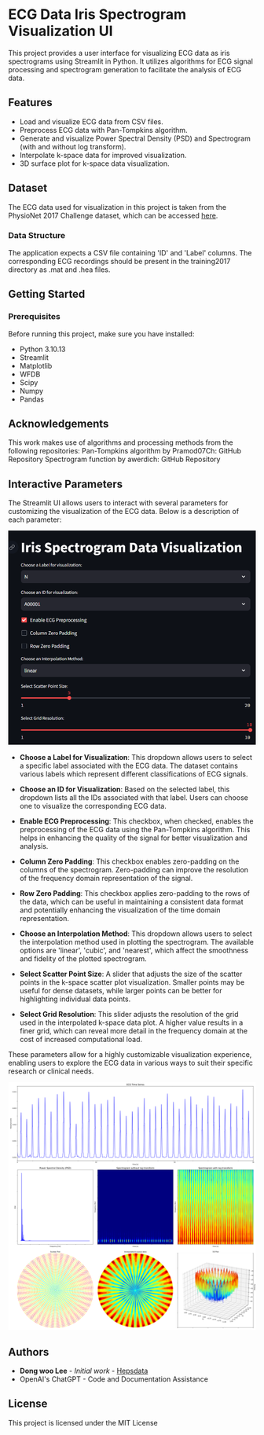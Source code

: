 # ECG Data Iris Spectrogram Visualization UI

This project provides a user interface for visualizing ECG data as iris spectrograms using Streamlit in Python. It utilizes algorithms for ECG signal processing and spectrogram generation to facilitate the analysis of ECG data.

## Features

- Load and visualize ECG data from CSV files.
- Preprocess ECG data with Pan-Tompkins algorithm.
- Generate and visualize Power Spectral Density (PSD) and Spectrogram (with and without log transform).
- Interpolate k-space data for improved visualization.
- 3D surface plot for k-space data visualization.

## Dataset

The ECG data used for visualization in this project is taken from the PhysioNet 2017 Challenge dataset, which can be accessed [here](https://physionet.org/content/challenge-2017/1.0.0/).

### Data Structure
The application expects a CSV file containing 'ID' and 'Label' columns. The corresponding ECG recordings should be present in the training2017 directory as .mat and .hea files.

## Getting Started

### Prerequisites

Before running this project, make sure you have installed:

- Python 3.10.13
- Streamlit
- Matplotlib
- WFDB
- Scipy
- Numpy
- Pandas

## Acknowledgements
This work makes use of algorithms and processing methods from the following repositories:
Pan-Tompkins algorithm by Pramod07Ch: GitHub Repository
Spectrogram function by awerdich: GitHub Repository

## Interactive Parameters

The Streamlit UI allows users to interact with several parameters for customizing the visualization of the ECG data. Below is a description of each parameter:

![Alt text for the image](https://github.com/hepsdata/ECG_Classification/blob/main/UI/theme.png?raw=true "Optional title")

- **Choose a Label for Visualization**: This dropdown allows users to select a specific label associated with the ECG data. The dataset contains various labels which represent different classifications of ECG signals.

- **Choose an ID for Visualization**: Based on the selected label, this dropdown lists all the IDs associated with that label. Users can choose one to visualize the corresponding ECG data.

- **Enable ECG Preprocessing**: This checkbox, when checked, enables the preprocessing of the ECG data using the Pan-Tompkins algorithm. This helps in enhancing the quality of the signal for better visualization and analysis.

- **Column Zero Padding**: This checkbox enables zero-padding on the columns of the spectrogram. Zero-padding can improve the resolution of the frequency domain representation of the signal.

- **Row Zero Padding**: This checkbox applies zero-padding to the rows of the data, which can be useful in maintaining a consistent data format and potentially enhancing the visualization of the time domain representation.

- **Choose an Interpolation Method**: This dropdown allows users to select the interpolation method used in plotting the spectrogram. The available options are 'linear', 'cubic', and 'nearest', which affect the smoothness and fidelity of the plotted spectrogram.

- **Select Scatter Point Size**: A slider that adjusts the size of the scatter points in the k-space scatter plot visualization. Smaller points may be useful for dense datasets, while larger points can be better for highlighting individual data points.

- **Select Grid Resolution**: This slider adjusts the resolution of the grid used in the interpolated k-space data plot. A higher value results in a finer grid, which can reveal more detail in the frequency domain at the cost of increased computational load.

These parameters allow for a highly customizable visualization experience, enabling users to explore the ECG data in various ways to suit their specific research or clinical needs.

![Alt text for the image](https://github.com/hepsdata/ECG_Classification/blob/main/UI/plot.png?raw=true "Optional title")

## Authors
- **Dong woo Lee** - *Initial work* - [Hepsdata](https://github.com/hepsdata)
- OpenAI's ChatGPT - Code and Documentation Assistance

## License
This project is licensed under the MIT License
